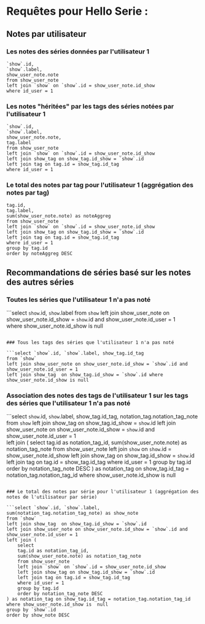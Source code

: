 # Requêtes pour Hello Serie : 
  
## Notes par utilisateur  
    
### Les notes des séries données par l'utilisateur 1 

```select 
`show`.id,
`show`.label,
show_user_note.note
from show_user_note
left join `show` on `show`.id = show_user_note.id_show
where id_user = 1
```

### Les notes "héritées" par les tags des séries notées par l'utilisateur 1

```select 
`show`.id,
`show`.label,
show_user_note.note,
tag.label
from show_user_note
left join `show` on `show`.id = show_user_note.id_show
left join show_tag on show_tag.id_show = `show`.id
left join tag on tag.id = show_tag.id_tag
where id_user = 1
```

### Le total des notes par tag pour l'utilisateur 1 (aggrégation des notes par tag)

```select 
tag.id,
tag.label,
sum(show_user_note.note) as noteAggreg
from show_user_note
left join `show` on `show`.id = show_user_note.id_show
left join show_tag on show_tag.id_show = `show`.id
left join tag on tag.id = show_tag.id_tag
where id_user = 1
group by tag.id
order by noteAggreg DESC
```

## Recommandations de séries basé sur les notes des autres séries

### Toutes les séries que l'utilisateur 1 n'a pas noté

```select `show`.id, `show`.label
from `show`
left join show_user_note on show_user_note.id_show = `show`.id and  show_user_note.id_user = 1  
where show_user_note.id_show is null
```

### Tous les tags des séries que l'utilisateur 1 n'a pas noté

```select `show`.id, `show`.label, show_tag.id_tag
from `show`
left join show_user_note on show_user_note.id_show = `show`.id and  show_user_note.id_user = 1  
left join show_tag  on show_tag.id_show = `show`.id where show_user_note.id_show is null
```

### Association des notes des tags de l'utilisateur 1 sur les tags des séries que l'utilisateur 1 n'a pas noté

```select `show`.id, `show`.label, 
show_tag.id_tag,
notation_tag.notation_tag_note
from `show`
left join show_tag  on show_tag.id_show = `show`.id 
left join show_user_note on show_user_note.id_show = `show`.id and  show_user_note.id_user = 1  
left join (
	select 
	tag.id as notation_tag_id,
	sum(show_user_note.note) as notation_tag_note
	from show_user_note
	left join `show` on `show`.id = show_user_note.id_show 
	left join show_tag on show_tag.id_show = `show`.id
	left join tag on tag.id = show_tag.id_tag
	where id_user = 1
	group by tag.id
	order by notation_tag_note DESC
) as notation_tag on show_tag.id_tag = notation_tag.notation_tag_id
where show_user_note.id_show is  null
```

### Le total des notes par série pour l'utilisateur 1 (aggrégation des notes de l'utilisateur par série)

```select `show`.id, `show`.label, 
sum(notation_tag.notation_tag_note) as show_note
from `show`
left join show_tag  on show_tag.id_show = `show`.id 
left join show_user_note on show_user_note.id_show = `show`.id and  show_user_note.id_user = 1  
left join (
	select 
	tag.id as notation_tag_id,
	sum(show_user_note.note) as notation_tag_note
	from show_user_note
	left join `show` on `show`.id = show_user_note.id_show	 
	left join show_tag on show_tag.id_show = `show`.id
	left join tag on tag.id = show_tag.id_tag
	where id_user = 1
	group by tag.id
	order by notation_tag_note DESC
) as notation_tag on show_tag.id_tag = notation_tag.notation_tag_id
where show_user_note.id_show is  null
group by `show`.id
order by show_note DESC
```
